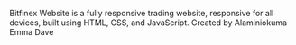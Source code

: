 Bitfinex Website is a fully responsive trading website, responsive for all devices, built using HTML, CSS, and JavaScript. Created by Alaminiokuma Emma Dave

